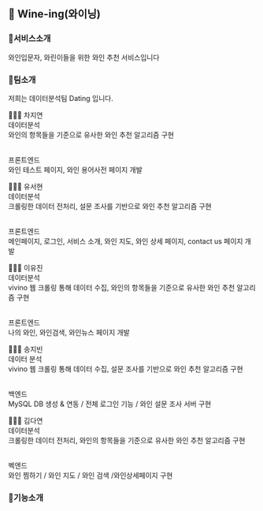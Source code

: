 ## 🍷 Wine-ing(와이닝)


### 🚩서비스소개

와인입문자, 와린이들을 위한 와인 추천 서비스입니다

### 🚩팀소개
저희는 데이터분석팀 Dating 입니다.

👩🏻‍💻 차지연</br>
데이터분석</br>
와인의 항목들을 기준으로 유사한 와인 추천 알고리즘 구현</br></br>

프론트엔드</br>
와인 테스트 페이지, 와인 용어사전 페이지 개발</br>

👩🏻‍💻 유서현</br>
데이터분석</br>
크롤링한 데이터 전처리, 설문 조사를 기반으로 와인 추천 알고리즘 구현</br></br>

프론트엔드</br>
메인페이지, 로그인, 서비스 소개, 와인 지도, 와인 상세 페이지, contact us 페이지 개발</br>

👩🏻‍💻 이유진</br>
데이터분석</br>
vivino 웹 크롤링 통해 데이터 수집, 와인의 항목들을 기준으로 유사한 와인 추천 알고리즘 구현</br></br>

프론트엔드</br>
나의 와인, 와인검색, 와인뉴스 페이지 개발</br>

👩🏻‍💻 송지빈</br>
데이터 분석</br>
vivino 웹 크롤링 통해 데이터 수집, 설문 조사를 기반으로 와인 추천 알고리즘 구현</br></br>

백엔드</br>
MySQL DB 생성 & 연동 / 전체 로그인 기능 / 와인 설문 조사 서버 구현</br>


👩🏻‍💻 김다연</br>
데이터분석</br>
크롤링한 데이터 전처리, 와인의 항목들을 기준으로 유사한 와인 추천 알고리즘 구현</br></br>

벡엔드</br>
와인 찜하기 / 와인 지도 / 와인 검색 /와인상세페이지 구현</br>


### 🚩기능소개
